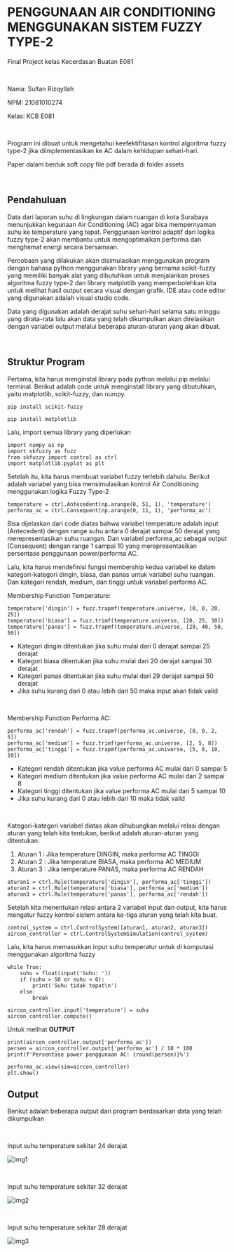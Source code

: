 # PENGGUNAAN AIR CONDITIONING MENGGUNAKAN SISTEM FUZZY TYPE-2
Final Project kelas Kecerdasan Buatan E081

<br>

Nama: Sultan Rizqyllah

NPM: 21081010274

Kelas: KCB E081

<br>

Program ini dibuat untuk mengetahui keefektifitasan kontrol algoritma fuzzy type-2 jika diimplementasikan ke AC dalam kehidupan sehari-hari.

Paper dalam bentuk soft copy file pdf berada di folder assets

<br>

## Pendahuluan

Data dari laporan suhu di lingkungan dalam ruangan di kota Surabaya menunjukkan kegunaan Air Conditioning (AC) agar bisa mempernyaman suhu ke temperature yang tepat. Penggunaan kontrol adaptif dari logika fuzzy type-2 akan membantu untuk mengoptimalkan performa dan menghemat energi secara bersamaan. 

Percobaan yang dilakukan akan disimulasikan menggunakan program dengan bahasa python menggunakan library yang bernama scikit-fuzzy yang memiliki banyak alat yang dibutuhkan untuk menjalankan proses algoritma fuzzy type-2 dan library matplotlib yang memperbolehkan kita untuk melihat hasil output secara visual dengan grafik. IDE atau code editor yang digunakan adalah visual studio code.

Data yang digunakan adalah derajat suhu sehari-hari selama satu minggu yang dirata-rata lalu akan data yang telah dikumpulkan akan direlasikan dengan variabel output melalui beberapa aturan-aturan yang akan dibuat.

<br>

## Struktur Program
Pertama, kita harus menginstal library pada python melalui pip melalui terminal.
Berikut adalah code untuk menginstall library yang dibutuhkan, yaitu matplotlib, scikit-fuzzy, dan numpy.

`pip install scikit-fuzzy`

`pip install matplotlib`

Lalu, import semua library yang diperlukan

```
import numpy as np
import skfuzzy as fuzz
from skfuzzy import control as ctrl
import matplotlib.pyplot as plt
```

Setelah itu, kita harus membuat variabel fuzzy terlebih dahulu. Berikut adalah variabel yang bisa mensimulasikan kontrol Air Conditioning menggunakan logika Fuzzy Type-2

```
temperature = ctrl.Antecedent(np.arange(0, 51, 1), 'temperature')
performa_ac = ctrl.Consequent(np.arange(0, 11, 1), 'performa_ac')
```

Bisa dijelaskan dari code diatas bahwa variabel temperature adalah input (Antecedent) dengan range suhu antara 0 derajat sampai 50 derajat yang merepresentasikan suhu ruangan. Dan variabel performa_ac sebagai output (Consequent) dengan range 1 sampai 10 yang merepresentasikan persentase penggunaan power/performa AC.

Lalu, kita harus mendefinisi fungsi membership kedua variabel ke dalam kategori-kategori dingin, biasa, dan panas untuk variabel suhu ruangan. Dan kategori rendah, medium, dan tinggi untuk variabel performa AC.

Membership Function Temperature:

```
temperature['dingin'] = fuzz.trapmf(temperature.universe, [0, 0, 20, 25])
temperature['biasa'] = fuzz.trimf(temperature.universe, [20, 25, 30])
temperature['panas'] = fuzz.trapmf(temperature.universe, [29, 40, 50, 50])
```

*	Kategori dingin ditentukan jika suhu mulai dari 0 derajat sampai 25 derajat
*	Kategori biasa ditentukan jika suhu mulai dari 20 derajat sampai 30 derajat
*	Kategori panas ditentukan jika suhu mulai dari 29 derajat sampai 50 derajat
*	Jika suhu kurang dari 0 atau lebih dari 50 maka input akan tidak valid

<br>

Membership Function Performa AC:

```
performa_ac['rendah'] = fuzz.trapmf(performa_ac.universe, [0, 0, 2, 5])
performa_ac['medium'] = fuzz.trimf(performa_ac.universe, [2, 5, 8])
performa_ac['tinggi'] = fuzz.trapmf(performa_ac.universe, [5, 8, 10, 10])
```

*	Kategori rendah ditentukan jika value performa AC mulai dari 0 sampai 5
*	Kategori medium ditentukan jika value performa AC mulai dari 2 sampai 8
*	Kategori tinggi ditentukan jika value performa AC mulai dari 5 sampai 10
*	Jika suhu kurang dari 0 atau lebih dari 10 maka tidak valid

<br>

Kategori-kategori variabel diatas akan dihubungkan melalui relasi dengan aturan yang telah kita tentukan, berikut adalah aturan-aturan yang ditentukan:

1. Aturan 1 : Jika temperature DINGIN, maka performa AC TINGGI
2. Aturan 2 : Jika temperature BIASA, maka performa AC MEDIUM
3. Aturan 3 : Jika temperature PANAS, maka performa AC RENDAH

```
aturan1 = ctrl.Rule(temperature['dingin'], performa_ac['tinggi'])
aturan2 = ctrl.Rule(temperature['biasa'], performa_ac['medium'])
aturan3 = ctrl.Rule(temperature['panas'], performa_ac['rendah'])
```

Setelah kita menentukan relasi antara 2 variabel input dan output, kita harus mengatur fuzzy kontrol sistem antara ke-tiga aturan yang telah kita buat.

```
control_system = ctrl.ControlSystem([aturan1, aturan2, aturan3])
aircon_controller = ctrl.ControlSystemSimulation(control_system)
```

Lalu, kita harus memasukkan input suhu temperatur untuk di komputasi menggunakan algoritma fuzzy

```
while True:
    suhu = float(input('Suhu: '))
    if (suhu > 50 or suhu < 0):
        print('Suhu tidak tepat\n')
    else:
        break

aircon_controller.input['temperature'] = suhu
aircon_controller.compute()
```

Untuk melihat **OUTPUT**

```
print(aircon_controller.output['performa_ac'])
persen = aircon_controller.output['performa_ac'] / 10 * 100
print(f'Persentase power penggunaan AC: {round(persen)}%')

performa_ac.view(sim=aircon_controller)
plt.show()
```

## Output

Berikut adalah beberapa output dari program berdasarkan data yang telah dikumpulkan

<br>

Input suhu temperature sekitar 24 derajat

![img1](assets/dingin.png)

<br>

Input suhu temperature sekitar 32 derajat

![img2](assets/panas.png)

<br>

Input suhu temperature sekitar 28 derajat

![img3](assets/biasa.png)
